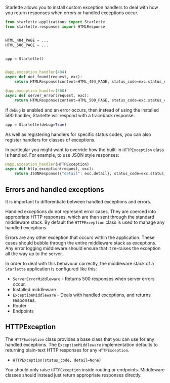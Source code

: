 
Starlette allows you to install custom exception handlers to deal with
how you return responses when errors or handled exceptions occur.

```python
from starlette.applications import Starlette
from starlette.responses import HTMLResponse


HTML_404_PAGE = ...
HTML_500_PAGE = ...


app = Starlette()


@app.exception_handler(404)
async def not_found(request, exc):
    return HTMLResponse(content=HTML_404_PAGE, status_code=exc.status_code)

@app.exception_handler(500)
async def server_error(request, exc):
    return HTMLResponse(content=HTML_500_PAGE, status_code=exc.status_code)
```

If `debug` is enabled and an error occurs, then instead of using the installed
500 handler, Starlette will respond with a traceback response.

```python
app = Starlette(debug=True)
```

As well as registering handlers for specific status codes, you can also
register handlers for classes of exceptions.

In particular you might want to override how the built-in `HTTPException` class
is handled. For example, to use JSON style responses:

```python
@app.exception_handler(HTTPException)
async def http_exception(request, exc):
    return JSONResponse({"detail": exc.detail}, status_code=exc.status_code)
```

## Errors and handled exceptions

It is important to differentiate between handled exceptions and errors.

Handled exceptions do not represent error cases. They are coerced into appropriate
HTTP responses, which are then sent through the standard middleware stack. By default
the `HTTPException` class is used to manage any handled exceptions.

Errors are any other exception that occurs within the application. These cases
should bubble through the entire middleware stack as exceptions. Any error
logging middleware should ensure that it re-raises the exception all the
way up to the server.

In order to deal with this behaviour correctly, the middleware stack of a
`Starlette` application is configured like this:

* `ServerErrorMiddleware` - Returns 500 responses when server errors occur.
* Installed middleware
* `ExceptionMiddleware` - Deals with handled exceptions, and returns responses.
* Router
* Endpoints

## HTTPException

The `HTTPException` class provides a base class that you can use for any
handled exceptions. The `ExceptionMiddleware` implementation defaults to
returning plain-text HTTP responses for any `HTTPException`.

* `HTTPException(status_code, detail=None)`

You should only raise `HTTPException` inside routing or endpoints. Middleware
classes should instead just return appropriate responses directly.
